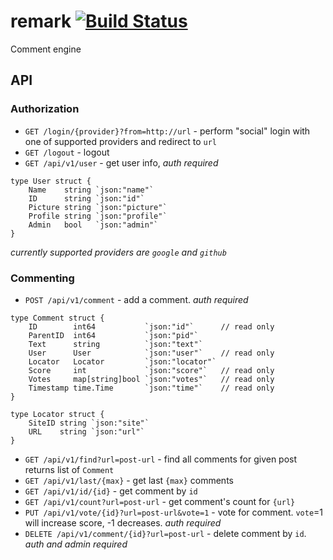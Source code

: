 # remark [![Build Status](http://drone.umputun.com:9080/api/badges/umputun/remark/status.svg)](http://drone.umputun.com:9080/umputun/remark)

Comment engine

## API

### Authorization

- `GET /login/{provider}?from=http://url` - perform "social" login with one of supported providers and redirect to `url`
- `GET /logout` - logout 
- `GET /api/v1/user` - get user info, _auth required_

```
type User struct {
	Name    string `json:"name"`
	ID      string `json:"id"`
	Picture string `json:"picture"`
	Profile string `json:"profile"`
	Admin   bool   `json:"admin"`
}
```

_currently supported providers are `google` and `github`_

### Commenting

- `POST /api/v1/comment` - add a comment. _auth required_

```
type Comment struct {
	ID        int64           `json:"id"`      // read only
	ParentID  int64           `json:"pid"`    
	Text      string          `json:"text"`
	User      User            `json:"user"`    // read only
	Locator   Locator         `json:"locator"`
	Score     int             `json:"score"`   // read only
	Votes     map[string]bool `json:"votes"`   // read only
	Timestamp time.Time       `json:"time"`    // read only
}

type Locator struct {
	SiteID string `json:"site"`
	URL    string `json:"url"`
}
```

- `GET /api/v1/find?url=post-url` - find all comments for given post returns list of `Comment`
- `GET /api/v1/last/{max}` - get last `{max}` comments
- `GET /api/v1/id/{id}` - get comment by `id`
- `GET /api/v1/count?url=post-url` - get comment's count for `{url}`
- `PUT /api/v1/vote/{id}?url=post-url&vote=1` - vote for comment. `vote`=1 will increase score, -1 decreases. _auth required_
- `DELETE /api/v1/comment/{id}?url=post-url` - delete comment by `id`. _auth and admin required_
